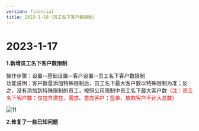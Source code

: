 ```yaml
---
version: financial
title: 2023-1-18（员工名下客户数限制）
---
```

# 2﻿023-1-17

<ImageViewer/>

**1.新增员工名下客户数限制** 

操作步骤：设置--基础设置--客户设置--员工名下客户数限制\
功能说明：客户数量添加特殊限制后，员工名下最大客户数以特殊限制为准；反之，没有添加到特殊限制的员工，按照公用限制中员工名下最大客户数<span style="color:red">（注：员工名下客户数：仅包含潜在、需求、意向客户；签单、放款客户不计入总数）</span>  

![11](/assets/media/1.17.1.png "11")

**2﻿.修复了一些已知问题**